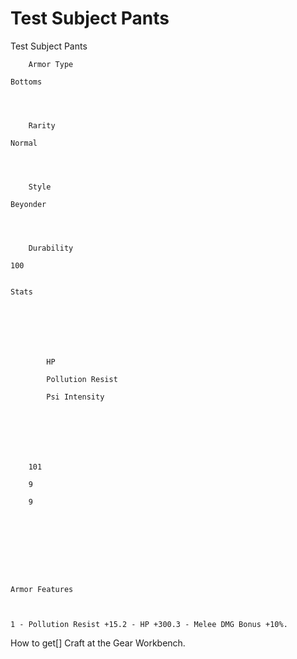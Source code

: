 # Test Subject Pants

Test Subject Pants


	
		
		
	
	



	
		Armor Type
	
	Bottoms



	
		Rarity
	
	Normal



	
		Style
	
	Beyonder



	
		Durability
	
	100


	Stats

	
	
	
	
		
		
			HP
		
			Pollution Resist
		
			Psi Intensity
		
		
	
	
	
	
	
		101
	
		9
	
		9
	
	
	






	Armor Features


	
	1 - Pollution Resist +15.2 - HP +300.3 - Melee DMG Bonus +10%.







How to get[]
Craft at the Gear Workbench.
